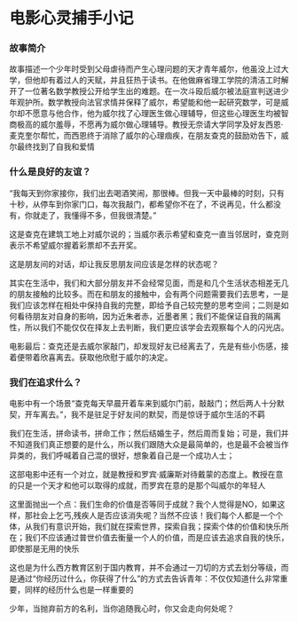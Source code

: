 # 电影心灵捕手小记

### 故事简介

故事描述一个少年时受到父母虐待而产生心理问题的天才青年威尔，他虽没上过大学，但他却有着过人的天赋，并且狂热于读书。在他做麻省理工学院的清洁工时解开了一位著名数学教授公开给学生出的难题。在一次斗殴后威尔被法庭宣判送进少年观护所。数学教授向法官求情并保释了威尔，希望能和他一起研究数学，可是威尔却不愿意与他合作，他为威尔找了心理医生做心理辅导，但这些心理医生均被智商极高的威尔羞辱，不愿再为威尔做心理辅导。教授无奈请大学同学及好友西恩·麦克奎尔帮忙，而西恩终于消除了威尔的心理痼疾，在朋友查克的鼓励劝告下，威尔最终找到了自我和爱情

### 什么是良好的友谊？

“我每天到你家接你，我们出去喝酒笑闹，那很棒。但我一天中最棒的时刻，只有十秒，从停车到你家门口，每次我敲门，都希望你不在了，不说再见，什么都没有，你就走了，我懂得不多，但我很清楚。”

这是查克在建筑工地上对威尔说的；当威尔表示希望和查克一直当邻居时，查克则表示不希望威尔握着彩票却不去开奖。

这是朋友间的对话，却让我反思朋友间应该是怎样的状态呢？

其实在生活中，我们和大部分朋友并不会经常见面，而是和几个生活状态相差无几的朋友接触的比较多。而在和朋友的接触中，会有两个问题需要我们去思考，一是我们应该怎样在相处中保持自我的完整，即给予自己较完整的思考空间；二则是如何看待朋友对自身的影响，因为近朱者赤，近墨者黑；我们不能保证自我的隔离性，所以我们不能仅仅在择友上去判断，我们更应该学会去观察每个人的闪光店。

电影最后：查克还是去威尔家敲门，却发现好友已经离去了，先是有些小伤感，接着便带着欣喜离去。获取他欣慰于威尔的决定。

### 我们在追求什么？

电影中有一个场景“查克每天早晨开着车来到威尔门前，敲敲门；然后两人十分默契，开车离去。”，我不是驻足于好友间的默契，而是惊讶于威尔生活的不羁

我们在生活，拼命读书，拼命工作；然后结婚生子，然后周而复始；可是，我们并不知道我们真正想要的是什么，所以我们跟随大众是最简单的，也是最不会被当作异类的，我们呼喊着自己混的很好，想象着自己是一个成功人士；

这部电影中还有一个对立，就是教授和罗宾·威廉斯对待戴蒙的态度上。教授在意的只是一个天才和他可以取得的成就，而罗宾在意的是那个叫威尔的年轻人

这里面抛出一个点：我们生命的价值是否等同于成就？我个人觉得是NO，如果这样，那社会上乞丐,残疾人是否应该消失呢？当然不应该！我们每个人都是一个个体，从我们有意识开始，我们就在探索世界，探索自我；探索个体的价值和快乐所在；我们不应该通过普世价值去衡量一个人的价值，而是应该去追求自我的快乐，即使那是无用的快乐

这也是为什么西方教育区别于国内教育，并不会通过一刀切的方式去划分等级，而是通过“你经历过什么，你获得了什么”的方式去告诉青年：不仅仅知道什么非常重要，同样的经历什么也是一样重要的

少年，当抛弃前方的名利，当你追随我心时，你又会走向何处呢？